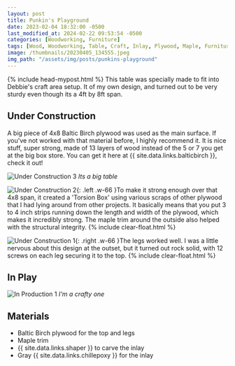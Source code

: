 ```yaml
---
layout: post
title: Punkin's Playground
date: 2023-02-04 18:32:00 -0500
last_modified_at: 2024-02-22 09:53:54 -0500
categories: [Woodworking, Furniture]
tags: [Wood, Woodworking, Table, Craft, Inlay, Plywood, Maple, Furniture]
image: /thumbnails/20230405_134555.jpeg
img_path: "/assets/img/posts/punkins-playground"
---
```

{% include head-mypost.html %}
This table was specially made to fit into Debbie's craft area setup. It of my own design, and turned out to be very sturdy even though its a 4ft by 8ft span.

## Under Construction

A big piece of 4x8 Baltic Birch plywood was used as the main surface. If you've not worked with that material before, I highly recommend it. It is nice stuff, super strong, made of 13 layers of wood instead of the 5 or 7 you get at the big box store. You can get it here at {{ site.data.links.balticbirch }}, check it out!

![Under Construction 3][Under Construction 3]
_Its a big table_

![Under Construction 2][Under Construction 2]{: .left .w-66 }To make it strong enough over that 4x8 span, it created a 'Torsion Box' using various scraps of other plywood that I had lying around from other projects. It basically means that you put 3 to 4 inch strips running down the length and width of the plywood, which makes it incredibly strong. The maple trim around the outside also helped with the structural integrity.
{% include clear-float.html %}

![Under Construction 1][Under Construction 1]{: .right .w-66 }The legs worked well. I was a little nervous about this design at the outset, but it turned out rock solid, with 12 screws on each leg securing it to the top.
{% include clear-float.html %}

## In Play

![In Production 1][In Production 1]
_I'm a crafty one_

## Materials

- Baltic Birch plywood for the top and legs
- Maple trim
- {{ site.data.links.shaper }} to carve the inlay
- Gray {{ site.data.links.chillepoxy }} for the inlay

[Under Construction 1]: IMG_0558.jpeg
[Under Construction 2]: IMG_0559.jpeg
[Under Construction 3]: IMG_0560.jpeg
[In Production 1]: 20230405_134555.jpeg
